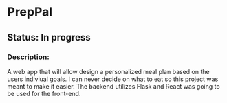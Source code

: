 # PrepPal 

## Status: In progress

### Description: 

A web app that will allow design a personalized meal plan based on the users indiviual goals. I can never decide on what to eat so this project was meant to make it easier.
The backend utilizes Flask and React was going to be used for the front-end.
